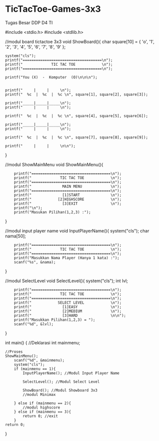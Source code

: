 # TicTacToe-Games-3x3
Tugas Besar DDP D4 TI 

#include <stdio.h>
#include <stdlib.h>

//modul board tictactoe 3x3
void ShowBoard(){
	char square[10] = { 'o', '1', '2', '3', '4', '5', '6', '7', '8', '9' };
	
	system("cls");
    printf("====================================\n");
	printf("             TIC TAC TOE            \n");
	printf("====================================\n");

    printf("You (X)  -  Komputer  (O)\n\n\n");


    printf("     |     |     \n");
    printf("  %c  |  %c  |  %c \n", square[1], square[2], square[3]);

    printf("_____|_____|_____\n");
    printf("     |     |     \n");

    printf("  %c  |  %c  |  %c \n", square[4], square[5], square[6]);

    printf("_____|_____|_____\n");
    printf("     |     |     \n");

    printf("  %c  |  %c  |  %c \n", square[7], square[8], square[9]);

    printf("     |     |     \n\n");
}






//modul ShowMainMenu
void ShowMainMenu(){
	
		printf("====================================\n");
		printf("             TIC TAC TOE            \n");
		printf("====================================\n");
		printf("              MAIN MENU             \n");
		printf("====================================\n");
		printf("              [1]START              \n");
		printf("            [2]HIGHSCORE   	        \n");
		printf("              [3]EXIT               \n");
		printf("\n");
		printf("Masukan Pilihan(1,2,3) :");

}


//modul input player name
void InputPlayerName(){
	system("cls");
	char nama[50];
	
		printf("====================================\n");
		printf("             TIC TAC TOE            \n");
		printf("====================================\n");
		printf("Masukkan Nama Player (Hanya 1 kata) :");
		scanf("%s", &nama);
	
}

//modul SelectLevel
void SelectLevel(){
	system("cls");
	int lvl;
		
		printf("====================================\n");
		printf("             TIC TAC TOE            \n");
		printf("====================================\n");
		printf("            SELECT LEVEL            \n");
		printf("              [1]EASY               \n");
		printf("              [2]MEDIUM   	        \n");
		printf("              [3]HARD               \n\n");
		printf("Masukkan Pilihan(1,2,3) = ");
		scanf("%d", &lvl);
	
}


int main()
{
	//Deklarasi
	int mainmenu;
	
	//Proses
	ShowMainMenu();
		scanf("%d", &mainmenu);
		system("cls");
		if (mainmenu == 1){
			InputPlayerName(); //Modul Input Player Name
			
			SelectLevel(); //Modul Select Level
			
			ShowBoard(); //Modul Showboard 3x3
			//modul Minimax
			
		} else if (mainmenu == 2){
			//modul highscore
		} else if (mainmenu == 3){
			return 0; //exit
		}
	return 0;
}

